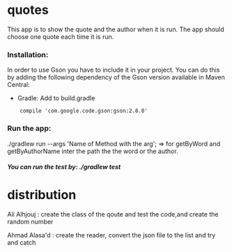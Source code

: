 # quotes
This app is to show the quote and the author when it is run. The app should choose one quote each time it is run.
### Installation:
In order to use Gson you have to include it in your project. You can do this by adding the following dependency of the Gson version available in Maven Central:
* Gradle:
  Add to build.gradle
```
    compile 'com.google.code.gson:gson:2.8.0'
```
### Run the app:
./gradlew run --args 'Name of Method with the arg'; => for getByWord and getByAuthorName inter the path the the word or the author.
##### You can run the test by: ./gradlew test

# distribution

  Ali Alhjouj : create the class of the qoute and test the code,and create the random number
  
  Ahmad Alasa'd : create the reader, convert the json file to the list and try and catch 